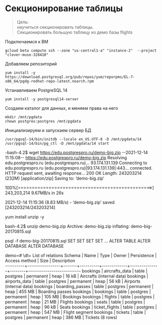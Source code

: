 # Секционирование таблицы
>Цель:  
>научиться секционировать таблицы.  
>Секционировать большую таблицу из демо базы flights

Подключаемся к ВМ  
```console
gcloud beta compute ssh --zone "us-central1-a" "instance-2"  --project "clever-muse-328410"
```
Добавляем репозиторий  
```console
yum install -y https://download.postgresql.org/pub/repos/yum/reporpms/EL-7-x86_64/pgdg-redhat-repo-latest.noarch.rpm
```
Устанавливаем PostgreSQL 14 
```console
yum install -y postgresql14-server
```
Создаем каталог для данных, и меняем права на него
```console
mkdir /mnt/pgdata
chown postgres:postgres /mnt/pgdata
```
Инициализируем и запускаем сервер БД  
```console
/usr/pgsql-14/bin/initdb --locale en_US.UTF-8 -D /mnt/pgdata/14
/usr/pgsql-14/bin/pg_ctl -D /mnt/pgdata/14 start
```

-bash-4.2$ wget https://edu.postgrespro.ru/demo-big.zip
--2021-12-14 11:15:08--  https://edu.postgrespro.ru/demo-big.zip
Resolving edu.postgrespro.ru (edu.postgrespro.ru)... 93.174.131.139
Connecting to edu.postgrespro.ru (edu.postgrespro.ru)|93.174.131.139|:443... connected.
HTTP request sent, awaiting response... 200 OK
Length: 243203214 (232M) [application/zip]
Saving to: ‘demo-big.zip’

100%[================================================>] 243,203,214 9.67MB/s   in 26s    

2021-12-14 11:15:36 (8.83 MB/s) - ‘demo-big.zip’ saved [243203214/243203214]

yum install unzip -y


bash-4.2$ unzip demo-big.zip 
Archive:  demo-big.zip
  inflating: demo-big-20170815.sql   
  
psql -f demo-big-20170815.sql 
SET
SET
SET
SET
...
ALTER TABLE
ALTER DATABASE
ALTER DATABASE

demo=# \dt+
                                                List of relations
  Schema  |      Name       | Type  |  Owner   | Persistence | Access method |  Size  |        Description        
----------+-----------------+-------+----------+-------------+---------------+--------+---------------------------
 bookings | aircrafts_data  | table | postgres | permanent   | heap          | 16 kB  | Aircrafts (internal data)
 bookings | airports_data   | table | postgres | permanent   | heap          | 56 kB  | Airports (internal data)
 bookings | boarding_passes | table | postgres | permanent   | heap          | 455 MB | Boarding passes
 bookings | bookings        | table | postgres | permanent   | heap          | 105 MB | Bookings
 bookings | flights         | table | postgres | permanent   | heap          | 21 MB  | Flights
 bookings | seats           | table | postgres | permanent   | heap          | 96 kB  | Seats
 bookings | ticket_flights  | table | postgres | permanent   | heap          | 547 MB | Flight segment
 bookings | tickets         | table | postgres | permanent   | heap          | 386 MB | Tickets
(8 rows)






  
